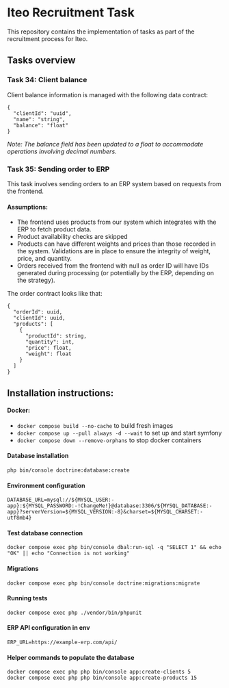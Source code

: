 # Iteo Recruitment Task

This repository contains the implementation of tasks as part of the recruitment process for Iteo.

## Tasks overview

### Task 34: Client balance

Client balance information is managed with the following data contract:
```
{
  "clientId": "uuid",
  "name": "string",
  "balance": "float"
}
```

*Note: The balance field has been updated to a float to accommodate operations involving decimal numbers.*

### Task 35: Sending order to ERP

This task involves sending orders to an ERP system based on requests from the frontend.

#### Assumptions:

- The frontend uses products from our system which integrates with the ERP to fetch product data.
- Product availability checks are skipped
- Products can have different weights and prices than those recorded in the system. Validations are in place to ensure the integrity of weight, price, and quantity.
- Orders received from the frontend with null as order ID will have IDs generated during processing (or potentially by the ERP, depending on the strategy).

The order contract looks like that:
```
{
  "orderId": uuid,
  "clientId": uuid,
  "products": [
    {
      "productId": string,
      "quantity": int,
      "price": float,
      "weight": float
    }
  ]
}
```

## Installation instructions:

#### Docker:

- `docker compose build --no-cache` to build fresh images
- `docker compose up --pull always -d --wait` to set up and start symfony
- `docker compose down --remove-orphans` to stop docker containers

#### Database installation

```
php bin/console doctrine:database:create
```

#### Environment configuration

```
DATABASE_URL=mysql://${MYSQL_USER:-app}:${MYSQL_PASSWORD:-!ChangeMe!}@database:3306/${MYSQL_DATABASE:-app}?serverVersion=${MYSQL_VERSION:-8}&charset=${MYSQL_CHARSET:-utf8mb4}
```

#### Test database connection

```
docker compose exec php bin/console dbal:run-sql -q "SELECT 1" && echo "OK" || echo "Connection is not working"
```

#### Migrations

```
docker compose exec php bin/console doctrine:migrations:migrate
```

#### Running tests

```
docker compose exec php ./vendor/bin/phpunit
```

#### ERP API configuration in env

```
ERP_URL=https://example-erp.com/api/
```

#### Helper commands to populate the database

```
docker compose exec php php bin/console app:create-clients 5
docker compose exec php php bin/console app:create-products 15
```
